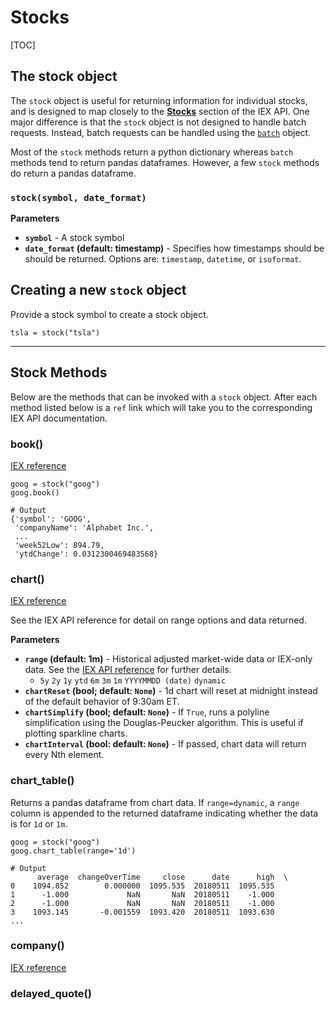 # Stocks

[TOC]

## The stock object

The `stock` object is useful for returning information for individual stocks, and is designed to map closely to the __[Stocks](https://iextrading.com/developer/docs/#stocks)__ section of the IEX API. One major difference is that the `stock` object is not designed to handle batch requests. Instead, batch requests can be handled using the [`batch`](batch) object.

Most of the `stock` methods return a python dictionary whereas `batch` methods tend to return pandas dataframes. However, a few `stock` methods do return a pandas dataframe.


### `stock(symbol, date_format)`

__Parameters__

* __`symbol`__ - A stock symbol
* __`date_format` (default: timestamp)__ - Specifies how timestamps should be should be returned. Options are: `timestamp`, `datetime`, or `isoformat`.

## Creating a new `stock` object

Provide a stock symbol to create a stock object.

```
tsla = stock("tsla")
```

----

## Stock Methods

Below are the methods that can be invoked with a `stock` object. After each method listed below is a `ref` link which will take you to the corresponding IEX API documentation.

### book()

[IEX reference](https://iextrading.com/developer/docs/#book)

```{python}
goog = stock("goog")
goog.book()
```

    # Output
    {'symbol': 'GOOG',
     'companyName': 'Alphabet Inc.',
     ...
     'week52Low': 894.79,
     'ytdChange': 0.0312300469483568}

### chart()

[IEX reference](https://iextrading.com/developer/docs/#chart)

See the IEX API reference for detail on range options and data returned.

__Parameters__

* __`range` (default: 1m)__ - Historical adjusted market-wide data or IEX-only data. See the [IEX API reference](https://iextrading.com/developer/docs/#chart) for further details.
    - `5y` `2y` `1y` `ytd` `6m` `3m` `1m` `YYYYMMDD (date)` `dynamic`
* __`chartReset` (bool; default: `None`)__ - 1d chart will reset at midnight instead of the default behavior of 9:30am ET.
* __`chartSimplify` (bool; default: `None`)__ -  If `True`, runs a polyline simplification using the Douglas-Peucker algorithm. This is useful if plotting sparkline charts.
* __`chartInterval` (bool: default: `None`)__ -  If passed, chart data will return every Nth element.

### chart_table()

Returns a pandas dataframe from chart data. If `range=dynamic`, a `range` column is appended to the returned dataframe indicating whether the data is for `1d` or `1m`.

```{python}
goog = stock("goog")
goog.chart_table(range='1d')
```

    # Output
          average  changeOverTime     close      date      high  \
    0    1094.852        0.000000  1095.535  20180511  1095.535
    1      -1.000             NaN       NaN  20180511    -1.000
    2      -1.000             NaN       NaN  20180511    -1.000
    3    1093.145       -0.001559  1093.420  20180511  1093.630
    ...


### company()

[IEX reference](https://iextrading.com/developer/docs/#company)

### delayed_quote()






